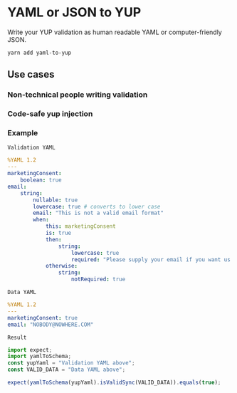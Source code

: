 # YAML or JSON to YUP

Write your YUP validation as human readable YAML or computer-friendly JSON.

    yarn add yaml-to-yup
    
## Use cases

### Non-technical people writing validation

### Code-safe yup injection


### Example

`Validation YAML`
```yaml
%YAML 1.2
---
marketingConsent:
    boolean: true
email:
    string:
        nullable: true
        lowercase: true # converts to lower case
        email: "This is not a valid email format"
        when:
            this: marketingConsent
            is: true
            then:
                string:
                    lowercase: true
                    required: "Please supply your email if you want us to market to you"
            otherwise:
                string:
                    notRequired: true
```

`Data YAML`
```yaml
%YAML 1.2
---
marketingConsent: true
email: "NOBODY@NOWHERE.COM"
```

`Result`
```typescript
import expect;
import yamlToSchema;
const yupYaml = "Validation YAML above";
const VALID_DATA = "Data YAML above";

expect(yamlToSchema(yupYaml).isValidSync(VALID_DATA)).equals(true);
```

# 
